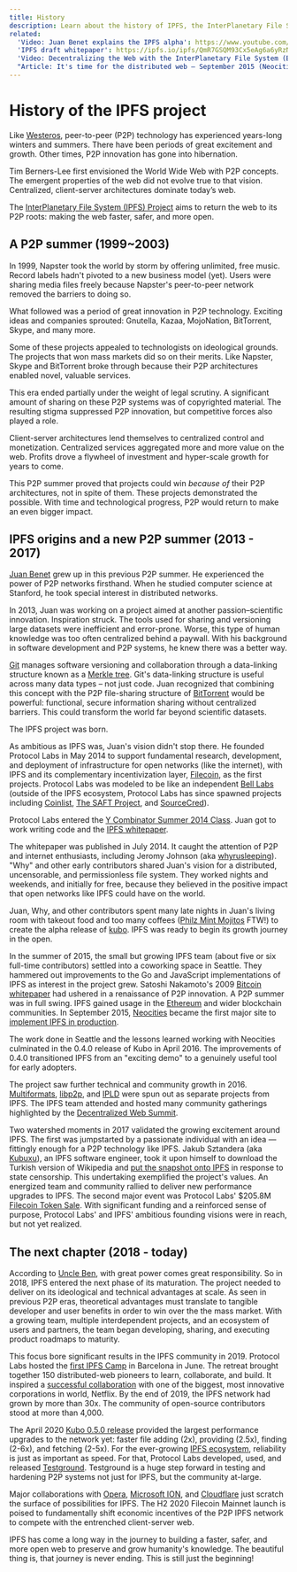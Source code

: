 ```yaml
---
title: History
description: Learn about the history of IPFS, the InterPlanetary File System.
related:
  'Video: Juan Benet explains the IPFS alpha': https://www.youtube.com/watch?v=skMTdSEaCtA
  'IPFS draft whitepaper': https://ipfs.io/ipfs/QmR7GSQM93Cx5eAg6a6yRzNde1FQv7uL6X1o4k7zrJa3LX/ipfs.draft3.pdf
  'Video: Decentralizing the Web with the InterPlanetary File System (Epicenter Podcast)': https://www.youtube.com/watch?v=erB7i6Uc4DM
  "Article: It's time for the distributed web — September 2015 (Neocities)": https://blog.neocities.org/blog/2015/09/08/its-time-for-the-distributed-web.html
---
```


# History of the IPFS project

Like [Westeros](https://gameofthrones.fandom.com/wiki/Westeros), peer-to-peer (P2P) technology has experienced years-long winters and summers. There have been periods of great excitement and growth. Other times, P2P innovation has gone into hibernation.

Tim Berners-Lee first envisioned the World Wide Web with P2P concepts. The emergent properties of the web did not evolve true to that vision. Centralized, client-server architectures dominate today’s web.

The [InterPlanetary File System (IPFS) Project](https://github.com/ipfs/ipfs) aims to return the web to its P2P roots: making the web faster, safer, and more open.

## A P2P summer (1999~2003)

In 1999, Napster took the world by storm by offering unlimited, free music. Record labels hadn't pivoted to a new business model (yet). Users were sharing media files freely because Napster's peer-to-peer network removed the barriers to doing so.

What followed was a period of great innovation in P2P technology. Exciting ideas and companies sprouted: Gnutella, Kazaa, MojoNation, BitTorrent, Skype, and many more.

Some of these projects appealed to technologists on ideological grounds. The projects that won mass markets did so on their merits. Like Napster, Skype and BitTorrent broke through because their P2P architectures enabled novel, valuable services.

This era ended partially under the weight of legal scrutiny. A significant amount of sharing on these P2P systems was of copyrighted material. The resulting stigma suppressed P2P innovation, but competitive forces also played a role.

Client-server architectures lend themselves to centralized control and monetization. Centralized services aggregated more and more value on the web. Profits drove a flywheel of investment and hyper-scale growth for years to come.

This P2P summer proved that projects could win _because of_ their P2P architectures, not in spite of them. These projects demonstrated the possible. With time and technological progress, P2P would return to make an even bigger impact.

## IPFS origins and a new P2P summer (2013 - 2017)

[Juan Benet](https://github.com/jbenet) grew up in this previous P2P summer. He experienced the power of P2P networks firsthand. When he studied computer science at Stanford, he took special interest in distributed networks.

In 2013, Juan was working on a project aimed at another passion–scientific innovation. Inspiration struck. The tools used for sharing and versioning large datasets were inefficient and error-prone. Worse, this type of human knowledge was too often centralized behind a paywall. With his background in software development and P2P systems, he knew there was a better way.

[Git](https://git-scm.com/) manages software versioning and collaboration through a data-linking structure known as a [Merkle tree](https://en.wikipedia.org/wiki/Merkle_tree). Git's data-linking structure is useful across many data types – not just code. Juan recognized that combining this concept with the P2P file-sharing structure of [BitTorrent](https://www.bittorrent.com/) would be powerful: functional, secure information sharing without centralized barriers. This could transform the world far beyond scientific datasets.

The IPFS project was born.

As ambitious as IPFS was, Juan's vision didn't stop there. He founded Protocol Labs in May 2014 to support fundamental research, development, and deployment of infrastructure for open networks (like the internet), with IPFS and its complementary incentivization layer, [Filecoin](https://filecoin.io/), as the first projects. Protocol Labs was modeled to be like an independent [Bell Labs](https://www.bell-labs.com/about/history-bell-labs/) (outside of the IPFS ecosystem, Protocol Labs has since spawned projects including [Coinlist](https://coinlist.co/), [The SAFT Project](https://saftproject.com/), and [SourceCred](https://sourcecred.io/)).

Protocol Labs entered the [Y Combinator Summer 2014 Class](https://www.ycombinator.com/companies/). Juan got to work writing code and the [IPFS whitepaper](https://ipfs.io/ipfs/QmR7GSQM93Cx5eAg6a6yRzNde1FQv7uL6X1o4k7zrJa3LX/ipfs.draft3.pdf).

The whitepaper was published in July 2014. It caught the attention of P2P and internet enthusiasts, including Jeromy Johnson (aka [whyrusleeping](https://github.com/whyrusleeping)). "Why" and other early contributors shared Juan's vision for a distributed, uncensorable, and permissionless file system. They worked nights and weekends, and initially for free, because they believed in the positive impact that open networks like IPFS could have on the world.

Juan, Why, and other contributors spent many late nights in Juan's living room with takeout food and too many coffees ([Philz Mint Mojitos](https://www.philzcoffee.com/menu) FTW!) to create the alpha release of [kubo](https://github.com/ipfs/kubo/blob/master/CHANGELOG.md#023---2015-03-01). IPFS was ready to begin its growth journey in the open.

In the summer of 2015, the small but growing IPFS team (about five or six full-time contributors) settled into a coworking space in Seattle. They hammered out improvements to the Go and JavaScript implementations of IPFS as interest in the project grew. Satoshi Nakamoto's 2009 [Bitcoin whitepaper](https://bitcoin.org/bitcoin.pdf) had ushered in a renaissance of P2P innovation. A P2P summer was in full swing. IPFS gained usage in the [Ethereum](https://ethereum.org/) and wider blockchain communities. In September 2015, [Neocities](https://neocities.org/) became the first major site to [implement IPFS in production](https://blog.neocities.org/blog/2015/09/08/its-time-for-the-distributed-web.html).

The work done in Seattle and the lessons learned working with Neocities culminated in the 0.4.0 release of Kubo in April 2016. The improvements of 0.4.0 transitioned IPFS from an "exciting demo" to a genuinely useful tool for early adopters.

The project saw further technical and community growth in 2016. [Multiformats](https://multiformats.io/), [libp2p](https://libp2p.io/), and [IPLD](https://ipld.io/) were spun out as separate projects from IPFS. The IPFS team attended and hosted many community gatherings highlighted by the [Decentralized Web Summit](https://2016.decentralizedweb.net/).

Two watershed moments in 2017 validated the growing excitement around IPFS. The first was jumpstarted by a passionate individual with an idea — fittingly enough for a P2P technology like IPFS. Jakub Sztandera (aka [Kubuxu](https://github.com/Kubuxu)), an IPFS software engineer, took it upon himself to download the Turkish version of Wikipedia and [put the snapshot onto IPFS](https://blog.ipfs.tech/24-uncensorable-wikipedia/) in response to state censorship. This undertaking exemplified the project's values. An energized team and community rallied to deliver new performance upgrades to IPFS. The second major event was Protocol Labs' \$205.8M [Filecoin Token Sale](https://coinlist.co/filecoin). With significant funding and a reinforced sense of purpose, Protocol Labs' and IPFS' ambitious founding visions were in reach, but not yet realized.

## The next chapter (2018 - today)

According to [Uncle Ben](https://en.wikipedia.org/wiki/Uncle_Ben#%22With_great_power_comes_great_responsibility%22), with great power comes great responsibility. So in 2018, IPFS entered the next phase of its maturation. The project needed to deliver on its ideological and technical advantages at scale. As seen in previous P2P eras, theoretical advantages must translate to tangible developer and user benefits in order to win over the the mass market. With a growing team, multiple interdependent projects, and an ecosystem of users and partners, the team began developing, sharing, and executing product roadmaps to maturity.

This focus bore significant results in the IPFS community in 2019. Protocol Labs hosted the [first IPFS Camp](https://camp.ipfs.io/) in Barcelona in June. The retreat brought together 150 distributed-web pioneers to learn, collaborate, and build. It inspired a [successful collaboration](https://blog.ipfs.tech/2020-02-14-improved-bitswap-for-container-distribution/) with one of the biggest, most innovative corporations in world, Netflix. By the end of 2019, the IPFS network had grown by more than 30x. The community of open-source contributors stood at more than 4,000.

The April 2020 [Kubo 0.5.0 release](https://blog.ipfs.tech/2020-04-28-kubo-0-5-0/) provided the largest performance upgrades to the network yet: faster file adding (2x), providing (2.5x), finding (2-6x), and fetching (2-5x). For the ever-growing [IPFS ecosystem](https://ipfs.io/images/ipfs-applications-diagram.png), reliability is just as important as speed. For that, Protocol Labs developed, used, and released [Testground](https://blog.ipfs.tech/2020-05-06-launching-testground/). Testground is a huge step forward in testing and hardening P2P systems not just for IPFS, but the community at-large.

Major collaborations with [Opera](https://blog.ipfs.tech/2020-03-30-ipfs-in-opera-for-android/), [Microsoft ION](https://techcommunity.microsoft.com/t5/azure-active-directory-identity/toward-scalable-decentralized-identifier-systems/ba-p/560168), and [Cloudflare](https://www.cloudflare.com/distributed-web-gateway/) just scratch the surface of possibilities for IPFS. The H2 2020 Filecoin Mainnet launch is poised to fundamentally shift economic incentives of the P2P IPFS network to compete with the entrenched client-server web.

IPFS has come a long way in the journey to building a faster, safer, and more open web to preserve and grow humanity's knowledge. The beautiful thing is, that journey is never ending. This is still just the beginning!
